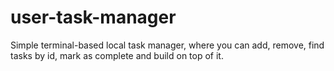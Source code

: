 # user-task-manager
Simple terminal-based local task manager, where you can add, remove, find tasks by id, mark as complete and build on top of it.
